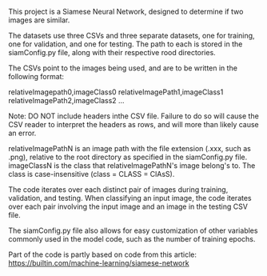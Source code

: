 This project is a Siamese Neural Network, designed to determine if two images are similar.

The datasets use three CSVs and three separate datasets, one for training, one for validation, and one for testing. The path to each is stored in the siamConfig.py file, along with their respective rood directories.

The CSVs point to the images being used, and are to be written in the following format:

relativeImagepath0,imageClass0
relativeImagePath1,imageClass1
relativeImagePath2,imageClass2
...

Note: DO NOT include headers inthe CSV file. Failure to do so will cause the CSV reader to interpret the headers as rows, and will more than likely cause an error.

relativeImagePathN is an image path with the file extension (.xxx, such as .png), relative to the root directory as specified in the siamConfig.py file.
imageClassN is the class that relativeImagePathN's image belong's to. The class is case-insensitive (class = CLASS = ClAsS).

The code iterates over each distinct pair of images during training, validation, and testing. When classifying an input image, the code iterates over each pair involving the input image and an image in the testing CSV file.

The siamConfig.py file also allows for easy customization of other variables commonly used in the model code, such as the number of training epochs.

Part of the code is partly based on code from this article: https://builtin.com/machine-learning/siamese-network